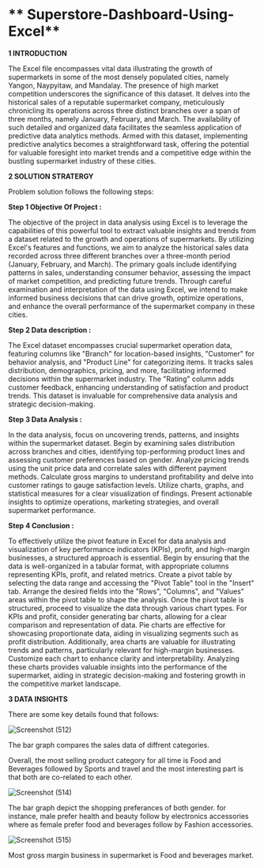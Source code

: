 # ** Superstore-Dashboard-Using-Excel**

**1 INTRODUCTION**

The Excel file encompasses vital data illustrating the growth of supermarkets in some of the most densely populated cities, namely Yangon, Naypyitaw, and Mandalay. The presence of high market competition underscores the significance of this dataset. It delves into the historical sales of a reputable supermarket company, meticulously chronicling its operations across three distinct branches over a span of three months, namely January, February, and March. The availability of such detailed and organized data facilitates the seamless application of predictive data analytics methods. Armed with this dataset, implementing predictive analytics becomes a straightforward task, offering the potential for valuable foresight into market trends and a competitive edge within the bustling supermarket industry of these cities.

**2 SOLUTION STRATERGY** 

Problem solution follows the following steps:

**Step 1 Objective Of Project :**

The objective of the project in data analysis using Excel is to leverage the capabilities of this powerful tool to extract valuable insights and trends from a dataset related to the growth and operations of supermarkets. By utilizing Excel's features and functions, we aim to analyze the historical sales data recorded across three different branches over a three-month period (January, February, and March). The primary goals include identifying patterns in sales, understanding consumer behavior, assessing the impact of market competition, and predicting future trends. Through careful examination and interpretation of the data using Excel, we intend to make informed business decisions that can drive growth, optimize operations, and enhance the overall performance of the supermarket company in these cities.

**Step 2 Data description :**

The Excel dataset encompasses crucial supermarket operation data, featuring columns like "Branch" for location-based insights, "Customer" for behavior analysis, and "Product Line" for categorizing items. It tracks sales distribution, demographics, pricing, and more, facilitating informed decisions within the supermarket industry. The "Rating" column adds customer feedback, enhancing understanding of satisfaction and product trends. This dataset is invaluable for comprehensive data analysis and strategic decision-making.

**Step 3 Data Analysis :**

In the data analysis, focus on uncovering trends, patterns, and insights within the supermarket dataset. Begin by examining sales distribution across branches and cities, identifying top-performing product lines and assessing customer preferences based on gender. Analyze pricing trends using the unit price data and correlate sales with different payment methods. Calculate gross margins to understand profitability and delve into customer ratings to gauge satisfaction levels. Utilize charts, graphs, and statistical measures for a clear visualization of findings. Present actionable insights to optimize operations, marketing strategies, and overall supermarket performance.

**Step 4 Conclusion :**

To effectively utilize the pivot feature in Excel for data analysis and visualization of key performance indicators (KPIs), profit, and high-margin businesses, a structured approach is essential. Begin by ensuring that the data is well-organized in a tabular format, with appropriate columns representing KPIs, profit, and related metrics. Create a pivot table by selecting the data range and accessing the "Pivot Table" tool in the "Insert" tab. Arrange the desired fields into the "Rows", "Columns", and "Values" areas within the pivot table to shape the analysis. Once the pivot table is structured, proceed to visualize the data through various chart types. For KPIs and profit, consider generating bar charts, allowing for a clear comparison and representation of data. Pie charts are effective for showcasing proportionate data, aiding in visualizing segments such as profit distribution. Additionally, area charts are valuable for illustrating trends and patterns, particularly relevant for high-margin businesses. Customize each chart to enhance clarity and interpretability. Analyzing these charts provides valuable insights into the performance of the supermarket, aiding in strategic decision-making and fostering growth in the competitive market landscape.

**3 DATA INSIGHTS** 

There are some key details found that follows:

![Screenshot (512)](https://user-images.githubusercontent.com/129647680/236116972-c736974f-3ed7-4818-9d2a-2247d00fceca.png)

The bar graph compares the sales data of  diffrent categories.

Overall, the most selling product category for all time is Food and Beverages followed by Sports and travel and the most interesting part is that both are co-related to each other.

![Screenshot (514)](https://user-images.githubusercontent.com/129647680/236119192-0a53029e-ecf8-4b90-80b1-954cf1404ca3.png)

The bar graph depict the shopping preferances of both gender. for instance, male prefer health and beauty follow by electronics accessories where as female prefer food and beverages follow by  Fashion accessories.

![Screenshot (515)](https://user-images.githubusercontent.com/129647680/236120340-cab95a5c-1d1a-4987-8f76-8cf2252bae11.png)

Most gross margin business in supermarket is Food and beverages market.



